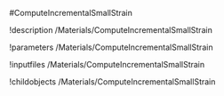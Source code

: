 <!-- MOOSE Object Documentation Stub: Remove this when content is added. -->
#ComputeIncrementalSmallStrain

!description /Materials/ComputeIncrementalSmallStrain

!parameters /Materials/ComputeIncrementalSmallStrain

!inputfiles /Materials/ComputeIncrementalSmallStrain

!childobjects /Materials/ComputeIncrementalSmallStrain
